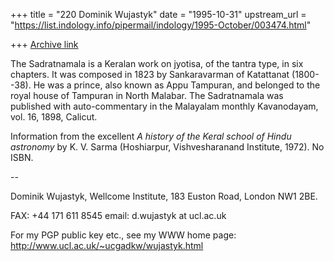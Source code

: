 +++
title = "220 Dominik Wujastyk"
date = "1995-10-31"
upstream_url = "https://list.indology.info/pipermail/indology/1995-October/003474.html"

+++
[Archive link](https://list.indology.info/pipermail/indology/1995-October/003474.html)


The Sadratnamala is a Keralan work on jyotisa, of the tantra type, in
six chapters.  It was composed in 1823 by Sankaravarman of Katattanat
(1800--38).  He was a prince, also known as Appu Tampuran, and belonged
to the royal house of Tampuran in North Malabar.  The Sadratnamala was
published with auto-commentary in the Malayalam monthly Kavanodayam,
vol. 16, 1898, Calicut.

Information from the excellent _A history of the Keral school of Hindu
astronomy_ by K. V. Sarma (Hoshiarpur, Vishvesharanand Institute, 1972).
No ISBN.


-- 

Dominik Wujastyk,
Wellcome Institute,
183 Euston Road,
London NW1 2BE.

FAX: +44 171 611 8545
email: d.wujastyk at ucl.ac.uk

For my PGP public key etc., see my WWW home page:
http://www.ucl.ac.uk/~ucgadkw/wujastyk.html






